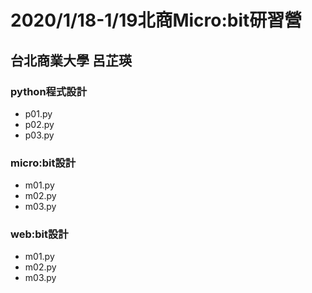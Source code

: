 # 2020/1/18-1/19北商Micro:bit研習營
## 台北商業大學 呂芷瑛

### python程式設計
- p01.py 
- p02.py
- p03.py

### micro:bit設計
- m01.py
- m02.py
- m03.py


### web:bit設計
- m01.py
- m02.py
- m03.py





